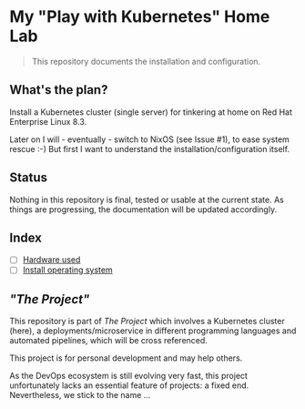 # My "Play with Kubernetes" Home Lab

> This repository documents the installation and configuration. 

## What's the plan?

Install a Kubernetes cluster (single server) for tinkering at home on
Red Hat Enterprise Linux 8.3.

Later on I will - eventually - switch to NixOS (see Issue #1), to 
ease system rescue :-)
But first I want to understand the installation/configuration itself.

## Status

Nothing in this repository is final, tested or usable at the current state.
As things are progressing, the documentation will be updated accordingly.

## Index

- [ ] [Hardware used](./doc/hardware.md)
- [ ] [Install operating system](.doc/rhel-install.md)

## *"The Project"*

This repository is part of *The Project* which involves a Kubernetes cluster (here), a deployments/microservice in different programming languages and automated pipelines, which will be cross referenced.

This project is for personal development and may help others.

As the DevOps ecosystem is still evolving very fast, this project unfortunately lacks an essential feature of projects: a fixed end.
Nevertheless, we stick to the name ...